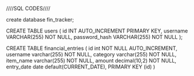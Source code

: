 ////SQL CODES////

create database fin_tracker;

CREATE TABLE users (
  id INT AUTO_INCREMENT PRIMARY KEY,
  username VARCHAR(255) NOT NULL,
  password_hash VARCHAR(255) NOT NULL
);



CREATE TABLE financial_entries (
  id int NOT NULL AUTO_INCREMENT,
  username varchar(255) NOT NULL,
  category varchar(255) NOT NULL,
  item_name varchar(255) NOT NULL,
  amount decimal(10,2) NOT NULL,
  entry_date date default(CURRENT_DATE),
  PRIMARY KEY (id)
)